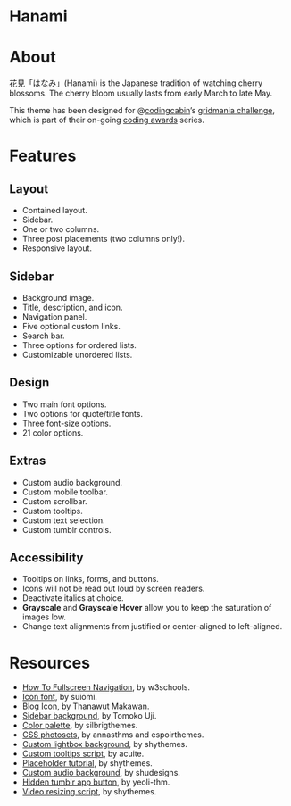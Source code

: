# Hanami
<h1>About</h1>
<p>花見「はなみ」(Hanami) is the Japanese tradition of watching cherry blossoms. The cherry bloom usually lasts from early March to late May.</p>
<p>This theme has been designed for @<a href="https://codingcabin.tumblr.com/" title="codingcabin" target="_blank">codingcabin</a>&rsquo;s <a href="https://codingcabin.tumblr.com/post/183138356617/gridmania-challenge-coding-awards" title="gridmania challenge by codingcabin" target="_blank">gridmania challenge</a>, which is part of their on-going <a href="https://codingcabin.tumblr.com/awards#_=_" title="coding awards by codingcabin" target="_blank">coding awards</a> series.</p>
<h1>Features</h1>
<h2>Layout</h2>
<ul>
<li>Contained layout.</li>
<li>Sidebar.</li>
<li>One or two columns.</li>
<li>Three post placements (two columns only!).</li>
<li>Responsive layout.</li>
</ul>
<h2>Sidebar</h2>
<ul>
<li>Background image.</li>
<li>Title, description,&nbsp;and icon.</li>
<li>Navigation panel.</li>
<li>Five optional custom links.</li>
<li>Search bar.</li>
<li>Three options for ordered lists.</li>
<li>Customizable unordered lists.</li>
</ul>
<h2>Design</h2>
<ul>
<li>Two main font options.</li>
<li>Two options for quote/title fonts.</li>
<li>Three font-size options.</li>
<li>21 color options.</li>
</ul>
<h2>Extras</h2>
<ul>
<li>Custom audio background.</li>
<li>Custom mobile toolbar.</li>
<li>Custom scrollbar.</li>
<li>Custom tooltips.</li>
<li>Custom text selection.</li>
<li>Custom tumblr controls.</li>
</ul>
<h2>Accessibility</h2>
<ul>
<li>Tooltips on links, forms, and buttons.</li>
<li>Icons will not be read out loud by screen readers.</li>
<li>Deactivate italics at choice.</li>
<li><strong>Grayscale</strong> and <strong>Grayscale Hover</strong> allow you to keep the saturation of images low.</li>
<li>Change text alignments from justified or center-aligned to left-aligned.</li>
</ul>
<h1>Resources</h1>
<ul>
<li><a href="https://www.w3schools.com/howto/howto_js_fullscreen_overlay.asp" title="full screen navigation" target="_blank">How To Fullscreen Navigation</a>, by w3schools.</li>
<li><a href="https://honeybee.suiomi.com/" title="icon font by suiomi" target="_blank">Icon font</a>, by suiomi.</li>
<li><a href="https://es.123rf.com/photo_55607658_icono-de-la-flor-de-cerezo-icono-de-sakura-todo-en-una-sola-capa-ilustraci%C3%B3n-del-vector-elementos-para-.html" target="_blank">Blog Icon</a>, by Thanawut Makawan.</li>
<li><a href="https://unsplash.com/photos/VzNj6FqMKGA" target="_blank">Sidebar background</a>, by Tomoko Uji.</li>
<li><a href="https://unsplash.com/photos/VzNj6FqMKGA" target="_blank">Color palette</a>, by silbrigthemes.</li>
<li><a href="https://annasthms.github.io/photosets/" title="css photosets" target="_blank">CSS photosets</a>, by annasthms and espoirthemes.</li>
<li><a href="http://shythemes.tumblr.com/post/140444996328/tutorial-lightboxes" title="lightbox background by shythemes" target="_blank">Custom lightbox background</a>, by shythemes.</li>
<li><a href="http://acuite.tumblr.com/post/53152126640/tutorial-tooltips" title="tooltips script by acuite" target="_blank">Custom tooltips script</a>, by acuite.</li>
<li><a href="https://shythemes.tumblr.com/post/110937643848/tutorial-placeholders" title="placeholder tutorial by shythemes" target="_blank">Placeholder tutorial</a>, by shythemes.</li>
<li><a href="https://shudesigns.tumblr.com/post/158812662057/tutorial-change-the-color-of-tumblrs-new-audio" title="custom audio background script by shudesigns" target="_blank">Custom audio background</a>, by shudesigns.</li>
<li><a href="https://yeolithm.com/post/172903772712/tutorial-removing-tumblr-app-button-on-mobile" title="hide tumblr app button by yeoli-thm" target="_blank">Hidden tumblr app button</a>, by yeoli-thm.</li>
<li><a href="https://shythemes.tumblr.com/post/134536748863/tutorial-resizing-videos" title="video resizing script by shythemes" target="_blank">Video resizing script</a>, by shythemes.</li>
</ul>

